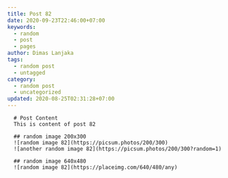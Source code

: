 ```yaml
---
title: Post 82
date: 2020-09-23T22:46:00+07:00
keywords:
  - random
  - post
  - pages
author: Dimas Lanjaka
tags:
  - random post
  - untagged
category:
  - random post
  - uncategorized
updated: 2020-08-25T02:31:28+07:00
---
```


      # Post Content
      This is content of post 82

      ## random image 200x300
      ![random image 82](https://picsum.photos/200/300)
      ![another random image 82](https://picsum.photos/200/300?random=1)

      ## random image 640x480
      ![random image 82](https://placeimg.com/640/480/any)
      